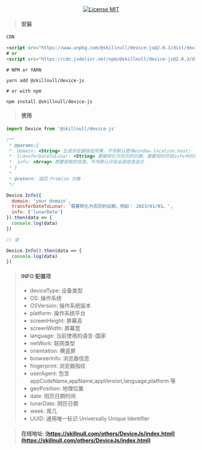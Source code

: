 <p align="center">
  <a href="http://www.skillnull.com"><img src="http://skillnull.com/others/images/brand/MIT.svg" alt="License MIT"></a>
</p>

> #### 安装

```html
CDN

<script src="https://www.unpkg.com/@skillnull/device-js@2.0.3/dist/device.js"></script>
# or
<script src="https://cdn.jsdelivr.net/npm/@skillnull/device-js@2.0.3/dist/device.js"></script>
```

```shell
# NPM or YARN

yarn add @skillnull/device-js

# or with npm

npm install @skillnull/device-js
```



> #### 使用

```js
import Device from '@skillnull/device-js'

/**
 * @params:{
 *  domain: <String> 生成浏览器指纹所需，不传默认使用window.location.host;
 *  transferDateToLunar: <String> 要被转化为农历的日期，需要同时开启info中的lunarDate选项才生效
 *  info: <Array> 想要获取的信息，不传默认开启全部信息显示
 * }
 *
 * @return: 返回 Promise 对象
 */

Device.Info({
  domain: 'your domain',
  transferDateToLunar: '需要转化为农历的日期。例如： 2023/01/01。',
  info: ['lunarDate']
}).then(data => {
  console.log(data)
})

// 或

Device.Info().then(data => {
  console.log(data)
})
```

> #### INFO 配置项
> - deviceType: 设备类型
> - OS: 操作系统
> - OSVersion: 操作系统版本
> - platform: 操作系统平台
> - screenHeight: 屏幕高
> - screenWidth: 屏幕宽
> - language: 当前使用的语言-国家
> - netWork: 联网类型
> - orientation: 横竖屏
> - browserInfo: 浏览器信息
> - fingerprint: 浏览器指纹
> - userAgent: 包含 appCodeName,appName,appVersion,language,platform 等
> - geoPosition: 地理位置
> - date: 阳历日期时间
> - lunarDate: 阴历日期
> - week: 周几
> - UUID: 通用唯一标识 Universally Unique Identifier

> #### 在线地址: [https://skillnull.com/others/DeviceJs/index.html](https://skillnull.com/others/DeviceJs/index.html)

